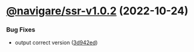 # [@navigare/ssr-v1.0.2](https://github.com/jaulz/navigare/compare/@navigare/ssr-v1.0.1...@navigare/ssr-v1.0.2) (2022-10-24)


### Bug Fixes

* output correct version ([3d942ed](https://github.com/jaulz/navigare/commit/3d942eda0b035a4ae71184b37cdaa6471602b880))
